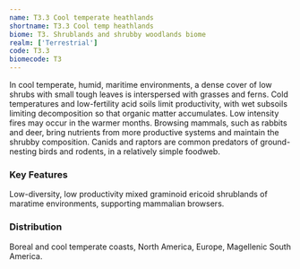 ```yaml
---
name: T3.3 Cool temperate heathlands
shortname: T3.3 Cool temp heathlands
biome: T3. Shrublands and shrubby woodlands biome
realm: ['Terrestrial']
code: T3.3
biomecode: T3
---
```


In cool temperate, humid, maritime environments, a dense cover of low shrubs with small tough leaves is interspersed with grasses and ferns. Cold temperatures and low-fertility acid soils limit productivity, with wet subsoils limiting decomposition so that organic matter accumulates. Low intensity fires may occur in the warmer months. Browsing mammals, such as rabbits and deer, bring nutrients from more productive systems and maintain the shrubby composition. Canids and raptors are common predators of ground-nesting birds and rodents, in a relatively simple foodweb.

### Key Features

Low-diversity, low productivity mixed graminoid ericoid shrublands of maratime environments, supporting mammalian browsers.

### Distribution

Boreal and cool temperate coasts, North America, Europe, Magellenic South America.
